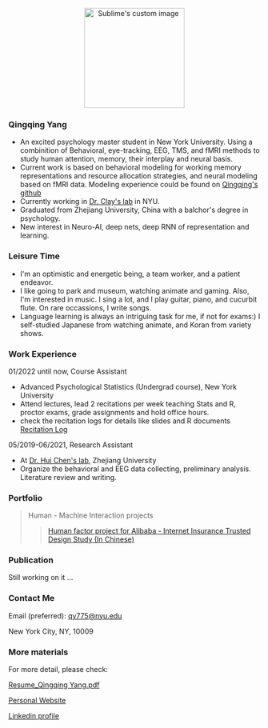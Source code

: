 
<p align="center">
  <img width="200" src="https://user-images.githubusercontent.com/93237538/169434712-742d608a-63f6-4839-a997-31250dc0d34e.png?raw=true" alt="Sublime's custom image"/>
</p>

### Qingqing Yang
- An excited psychology master student in New York University. Using a combinition of Behavioral, eye-tracking, EEG, TMS, and fMRI methods to study human attention, memory, their interplay and neural basis.
- Current work is based on behavioral modeling for working memory representations and resource allocation strategies, and neural modeling based on fMRI data. Modeling experience could be found on [Qingqing's github](https://github.com/Qingqing-Yang-177)
- Currently working in [Dr. Clay's lab](https://www.clayspacelab.com/) in NYU.
- Graduated from Zhejiang University, China with a balchor's degree in psychology. 
- New interest in Neuro-AI, deep nets, deep RNN of representation and learning.

### Leisure Time
- I'm an optimistic and energetic being, a team worker, and a patient endeavor.
- I like going to park and museum, watching animate and gaming. Also, I'm interested in music. I sing a lot, and I play guitar, piano, and cucurbit  flute. On rare occassions, I write songs. 
- Language learning is always an intriguing task for me, if not for exams:) I self-studied Japanese from watching animate, and Koran from variety shows.

### Work Experience
01/2022 until now, Course Assistant
- Advanced Psychological Statistics (Undergrad course), New York University
- Attend lectures, lead 2 recitations per week teaching Stats and R, proctor exams, grade assignments and hold office hours.
- check the recitation logs for details like slides and R documents [Recitation Log](https://sites.google.com/nyu.edu/advpsystats22spring-recitation/home)

05/2019-06/2021, Research Assistant
- At [Dr. Hui Chen's lab](https://person.zju.edu.cn/en/huichen), Zhejiang University
- Organize the behavioral and EEG data collecting, preliminary analysis. Literature review and writing.

### Portfolio
> Human - Machine Interaction projects
>>[Human factor project for Alibaba - Internet Insurance Trusted Design Study (In Chinese)](https://drive.google.com/drive/folders/14pu_ETkQ24Rs9tYPb57pn0p-cZcRq_AQ?usp=sharing)

### Publication
  Still working on it ...
<br>

### Contact Me
Email (preferred): qy775@nyu.edu
<br>

New York City, NY, 10009
<br>

### More materials
  For more detail, please check:
  
  [Resume_Qingqing Yang.pdf](https://github.com/Qingqing-Yang-177/Qingqing-Yang-177.GitHub.io/files/7963942/Resume_Qingqing.Yang.pdf)
  <br>
  
  [Personal Website](https://qingqing-yang-177.github.io/)
  <br>
  
  [Linkedin profile](https://www.linkedin.com/in/qingqing-yang-4a1383221)
  <br>
